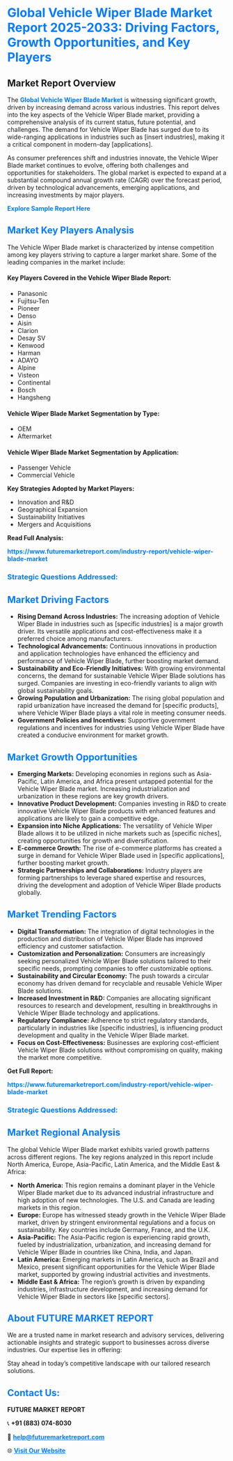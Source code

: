<h1 style="color: #007BFF;">Global Vehicle Wiper Blade Market Report 2025-2033: Driving Factors, Growth Opportunities, and Key Players</h1>

<section id="overview">
<h2>Market Report Overview</h2>
<p>The <a href="https://www.futuremarketreport.com/industry-report/vehicle-wiper-blade-market" style="color: #007BFF; text-decoration: none;"><strong>Global Vehicle Wiper Blade Market</strong></a> is witnessing significant growth, driven by increasing demand across various industries. This report delves into the key aspects of the Vehicle Wiper Blade market, providing a comprehensive analysis of its current status, future potential, and challenges. The demand for Vehicle Wiper Blade has surged due to its wide-ranging applications in industries such as [insert industries], making it a critical component in modern-day [applications].</p>
<p>As consumer preferences shift and industries innovate, the Vehicle Wiper Blade market continues to evolve, offering both challenges and opportunities for stakeholders. The global market is expected to expand at a substantial compound annual growth rate (CAGR) over the forecast period, driven by technological advancements, emerging applications, and increasing investments by major players.</p>
</section>

<section id="overview">
<p><a href="https://www.futuremarketreport.com/request-sample/reportId=36514" style="color: #007BFF; text-decoration: none;"><strong>Explore Sample Report Here</strong></a></p>
</section>

<section id="key-players">
<h2 style="color: #007BFF;">Market Key Players Analysis</h2>
<p>The Vehicle Wiper Blade market is characterized by intense competition among key players striving to capture a larger market share. Some of the leading companies in the market include:</p>
<h4>Key Players Covered in the Vehicle Wiper Blade Report:</h4>
<ul><li>Panasonic</li><li>Fujitsu-Ten</li><li>Pioneer</li><li>Denso</li><li>Aisin</li><li>Clarion</li><li>Desay SV</li><li>Kenwood</li><li>Harman</li><li>ADAYO</li><li>Alpine</li><li>Visteon</li><li>Continental</li><li>Bosch</li><li>Hangsheng</li></ul>
<h4>Vehicle Wiper Blade Market Segmentation by Type:</h4>
<ul><li>OEM</li><li>Aftermarket</li></ul>

<h4>Vehicle Wiper Blade Market Segmentation by Application:</h4>
<ul><li>Passenger Vehicle</li><li>Commercial Vehicle</li></ul>
<p><strong>Key Strategies Adopted by Market Players:</strong></p>
<ul>
<li>Innovation and R&D</li>
<li>Geographical Expansion</li>
<li>Sustainability Initiatives</li>
<li>Mergers and Acquisitions</li>
</ul>
</section>

<section>
<p><strong>Read Full Analysis: </strong></p><a href="https://www.futuremarketreport.com/industry-report/vehicle-wiper-blade-market" style="color: #007BFF; text-decoration: none;"><strong>https://www.futuremarketreport.com/industry-report/vehicle-wiper-blade-market</strong></a>
<h3 style="color: #007BFF;">Strategic Questions Addressed:</h3>
</section>

<section id="driving-factors">
<h2 style="color: #007BFF;">Market Driving Factors</h2>
<ul>
<li><strong>Rising Demand Across Industries:</strong> The increasing adoption of Vehicle Wiper Blade in industries such as [specific industries] is a major growth driver. Its versatile applications and cost-effectiveness make it a preferred choice among manufacturers.</li>
<li><strong>Technological Advancements:</strong> Continuous innovations in production and application technologies have enhanced the efficiency and performance of Vehicle Wiper Blade, further boosting market demand.</li>
<li><strong>Sustainability and Eco-Friendly Initiatives:</strong> With growing environmental concerns, the demand for sustainable Vehicle Wiper Blade solutions has surged. Companies are investing in eco-friendly variants to align with global sustainability goals.</li>
<li><strong>Growing Population and Urbanization:</strong> The rising global population and rapid urbanization have increased the demand for [specific products], where Vehicle Wiper Blade plays a vital role in meeting consumer needs.</li>
<li><strong>Government Policies and Incentives:</strong> Supportive government regulations and incentives for industries using Vehicle Wiper Blade have created a conducive environment for market growth.</li>
</ul>
</section>

<section id="growth-opportunities">
<h2 style="color: #007BFF;">Market Growth Opportunities</h2>
<ul>
<li><strong>Emerging Markets:</strong> Developing economies in regions such as Asia-Pacific, Latin America, and Africa present untapped potential for the Vehicle Wiper Blade market. Increasing industrialization and urbanization in these regions are key growth drivers.</li>
<li><strong>Innovative Product Development:</strong> Companies investing in R&D to create innovative Vehicle Wiper Blade products with enhanced features and applications are likely to gain a competitive edge.</li>
<li><strong>Expansion into Niche Applications:</strong> The versatility of Vehicle Wiper Blade allows it to be utilized in niche markets such as [specific niches], creating opportunities for growth and diversification.</li>
<li><strong>E-commerce Growth:</strong> The rise of e-commerce platforms has created a surge in demand for Vehicle Wiper Blade used in [specific applications], further boosting market growth.</li>
<li><strong>Strategic Partnerships and Collaborations:</strong> Industry players are forming partnerships to leverage shared expertise and resources, driving the development and adoption of Vehicle Wiper Blade products globally.</li>
</ul>
</section>

<section id="trending-factors">
<h2 style="color: #007BFF;">Market Trending Factors</h2>
<ul>
<li><strong>Digital Transformation:</strong> The integration of digital technologies in the production and distribution of Vehicle Wiper Blade has improved efficiency and customer satisfaction.</li>
<li><strong>Customization and Personalization:</strong> Consumers are increasingly seeking personalized Vehicle Wiper Blade solutions tailored to their specific needs, prompting companies to offer customizable options.</li>
<li><strong>Sustainability and Circular Economy:</strong> The push towards a circular economy has driven demand for recyclable and reusable Vehicle Wiper Blade solutions.</li>
<li><strong>Increased Investment in R&D:</strong> Companies are allocating significant resources to research and development, resulting in breakthroughs in Vehicle Wiper Blade technology and applications.</li>
<li><strong>Regulatory Compliance:</strong> Adherence to strict regulatory standards, particularly in industries like [specific industries], is influencing product development and quality in the Vehicle Wiper Blade market.</li>
<li><strong>Focus on Cost-Effectiveness:</strong> Businesses are exploring cost-efficient Vehicle Wiper Blade solutions without compromising on quality, making the market more competitive.</li>
</ul>
</section>

<section>
<p><strong>Get Full Report: </strong></p><a href="https://www.futuremarketreport.com/industry-report/vehicle-wiper-blade-market" style="color: #007BFF; text-decoration: none;"><strong>https://www.futuremarketreport.com/industry-report/vehicle-wiper-blade-market</strong></a>
<h3 style="color: #007BFF;">Strategic Questions Addressed:</h3>
</section>


<section id="regional-analysis">
<h2 style="color: #007BFF;">Market Regional Analysis</h2>
<p>The global Vehicle Wiper Blade market exhibits varied growth patterns across different regions. The key regions analyzed in this report include North America, Europe, Asia-Pacific, Latin America, and the Middle East & Africa:</p>
<ul>
<li><strong>North America:</strong> This region remains a dominant player in the Vehicle Wiper Blade market due to its advanced industrial infrastructure and high adoption of new technologies. The U.S. and Canada are leading markets in this region.</li>
<li><strong>Europe:</strong> Europe has witnessed steady growth in the Vehicle Wiper Blade market, driven by stringent environmental regulations and a focus on sustainability. Key countries include Germany, France, and the U.K.</li>
<li><strong>Asia-Pacific:</strong> The Asia-Pacific region is experiencing rapid growth, fueled by industrialization, urbanization, and increasing demand for Vehicle Wiper Blade in countries like China, India, and Japan.</li>
<li><strong>Latin America:</strong> Emerging markets in Latin America, such as Brazil and Mexico, present significant opportunities for the Vehicle Wiper Blade market, supported by growing industrial activities and investments.</li>
<li><strong>Middle East & Africa:</strong> The region’s growth is driven by expanding industries, infrastructure development, and increasing demand for Vehicle Wiper Blade in sectors like [specific sectors].</li>
</ul>
</section>

<footer>
<h2 style="color: #007BFF;">About FUTURE MARKET REPORT</h2>
<p>We are a trusted name in market research and advisory services, delivering actionable insights and strategic support to businesses across diverse industries. Our expertise lies in offering:</p>

<p>Stay ahead in today’s competitive landscape with our tailored research solutions.</p>

<h2 style="color: #007BFF;">Contact Us:</h2>
<p><strong>FUTURE MARKET REPORT</strong></p>
<p>📞 <strong>+91 (883) 074-8030</strong></p>
<p>📧 <strong><a href="mailto:help@futuremarketreport.com" style="color: #007BFF;">help@futuremarketreport.com</a></strong></p>
<p>🌐 <strong><a href="https://www.futuremarketreport.com/" style="color: #007BFF;">Visit Our Website</a></strong></p>
</footer>